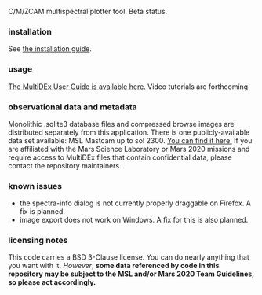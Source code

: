 C/M/ZCAM multispectral plotter tool. Beta status.

### installation
See [the installation guide](installation_guide.md).

### usage
[The MultiDEx User Guide is available here.](https://docs.google.com/document/d/1SeM_QM21UNokkma1ZfUlbFgiB9K69zo30PjEb0q6Cds)
Video tutorials are forthcoming.

### observational data and metadata
Monolithic .sqlite3 database files and compressed browse images are 
distributed separately from this application. There is one publicly-available 
data set available: MSL Mastcam up to sol 2300. 
[You can find it here.](https://drive.google.com/drive/folders/1478lDoe1fOmQAWO_8Nl77-GX46Iz9Np1)
If you are affiliated with the Mars Science Laboratory or Mars 2020 missions and
require access to MultiDEx files that contain confidential data,
please contact the repository maintainers.

### known issues
* the spectra-info dialog is not currently properly draggable on Firefox. A fix is planned.
* image export does not work on Windows. A fix for this is also planned.

### licensing notes
This code carries a BSD 3-Clause license. You can do nearly anything that 
you want with it. _However_, **some data referenced by code in this 
repository may be subject to the MSL and/or Mars 2020 Team Guidelines, so 
please act accordingly.**
